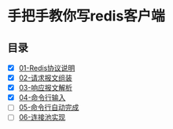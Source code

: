 # 手把手教你写redis客户端

## 目录

- [x] [01-Redis协议说明](doc/chapter01/README.md)
- [x] [02-请求报文组装](doc/chapter02/README.md)
- [x] [03-响应报文解析](doc/chapter03/README.md)
- [x] [04-命令行输入](doc/chapter04/README.md)
- [ ] [05-命令行自动完成](doc/chapter05/README.md)
- [ ] [06-连接池实现](doc/chapter06/README.md)
